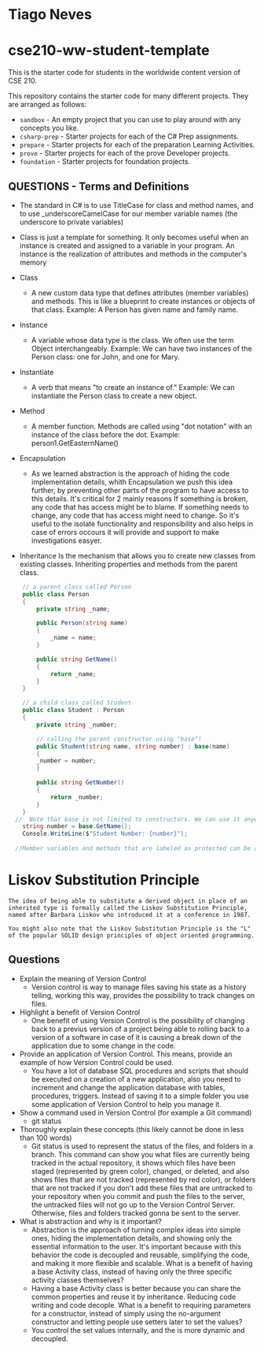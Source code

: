 # Tiago Neves
# cse210-ww-student-template
This is the starter code for students in the worldwide content version of CSE 210.

This repository contains the starter code for many different projects. They are arranged as follows:

* `sandbox` - An empty project that you can use to play around with any concepts you like.
* `csharp-prep` - Starter projects for each of the C# Prep assignments.
* `prepare` - Starter projects for each of the preparation Learning Activities.
* `prove` - Starter projects for each of the prove Developer projects.
* `foundation` - Starter projects for foundation projects.

## QUESTIONS - Terms and Definitions
- The standard in C# is to use TitleCase for class and method names, and to use _underscoreCamelCase for our member variable names (the underscore to private variables)
- Class is just a template for something. It only becomes useful when an instance is created and assigned to a variable in your program. An instance is the realization of attributes and methods in the computer's memory

- Class 
    - A new custom data type that defines attributes (member variables) and methods. This is like a blueprint to create instances or objects of that class. Example: A Person has given name and family name.

- Instance 
    - A variable whose data type is the class. We often use the term Object interchangeably. Example: We can have two instances of the Person class: one for John, and one for Mary.

- Instantiate 
    - A verb that means "to create an instance of." Example: We can instantiate the Person class to create a new object.

- Method 
    - A member function. Methods are called using "dot notation" with an instance of the class before the dot. Example: person1.GetEasternName()
- Encapsulation
    - As we learned abstraction is the approach of hiding the code implementation details, whith Encapsulation we push this idea further, by preventing other parts of the program to have access to this details.
    It's critical for 2 mainly reasons
    If something is broken, any code that has access might be to blame.
    If something needs to change, any code that has access might need to change.
    So it's useful to the isolate functionality and responsibility and also helps in case of errors occours it will provide and support to make investigations easyer. 
- Inheritance
   Is the mechanism that allows you to create new classes from existing classes. Inheriting properties and methods from the parent class. 
```cs
    // a parent class called Person
    public class Person
    {
        private string _name;

        public Person(string name)
        {
            _name = name;
        }

        public string GetName()
        {
            return _name;
        }
    }

    // a child class called Student
    public class Student : Person
    {
        private string _number;

        // calling the parent constructor using "base"!
        public Student(string name, string number) : base(name)
        {
        _number = number;
        }

        public string GetNumber()
        {
            return _number;
        }
    }
  //  Note that base is not limited to constructors. We can use it anywhere in the derived class methods, with dot notation, to invoke a behavior in the parent class as the following example shows.
    string number = base.GetName();
    Console.WriteLine($"Student Number: {number}");
    
  //Member variables and methods that are labeled as protected can be accessed by methods in the class as well as by methods in derived classes, but they cannot be accessed by code outside of these classes.
```
# Liskov Substitution Principle
    The idea of being able to substitute a derived object in place of an inherited type is formally called the Liskov Substitution Principle, named after Barbara Liskov who introduced it at a conference in 1987.

    You might also note that the Liskov Substitution Principle is the "L" of the popular SOLID design principles of object oriented programming.


## Questions
- Explain the meaning of Version Control
    - Version control is way to manage files saving his state as a history telling, working this way, provides the possibility to track changes on files.
- Highlight a benefit of Version Control
    - One benefit of using Version Control is the possibility of changing back to a previus version of a project being able to rolling back to a version of a software in case of it is causing a break down of the application due to some change in the code.
- Provide an application of Version Control. This means, provide an example of how Version Control could be used.
    - You have a lot of database SQL procedures and scripts that should be executed on a creation of a new application, also you need to increment and change the application database with tables, procedures, triggers. Instead of saving it to a simple folder you use some application of Version Control to help you manage it.
- Show a command used in Version Control (for example a Git command)
    - git status
- Thoroughly explain these concepts (this likely cannot be done in less than 100 words)
    - Git status is used to represent the status of the files, and folders in a branch. This command can show you what files are currently being tracked in the actual repository, it shows which files have been staged (represented by green color), changed, or deleted, and also shows files that are not tracked (represented by red color),  or folders that are not tracked if you don't add these files that are untracked to your repository when you commit and push the files to the server, the untracked files will not go up to the Version Control Server. Otherwise, files and folders tracked gonna be sent to the server.
- What is abstraction and why is it important?
    - Abstraction is the approach of turning complex ideas into simple ones, hiding the implementation details, and showing only the essential information to the user. It's important because with this behavior the code is decoupled and reusable, simplifying the code, and making it more flexible and scalable.
What is a benefit of having a base Activity class, instead of having only the three specific activity classes themselves?
   - Having a base Activity class is better because you can share the common properties and reuse it by inheritance. Reducing code writing and code decople.
What is a benefit to requiring parameters for a constructor, instead of simply using the no-argument constructor and letting people use setters later to set the values?
  - You control the set values internally, and the is more dynamic and decoupled.
